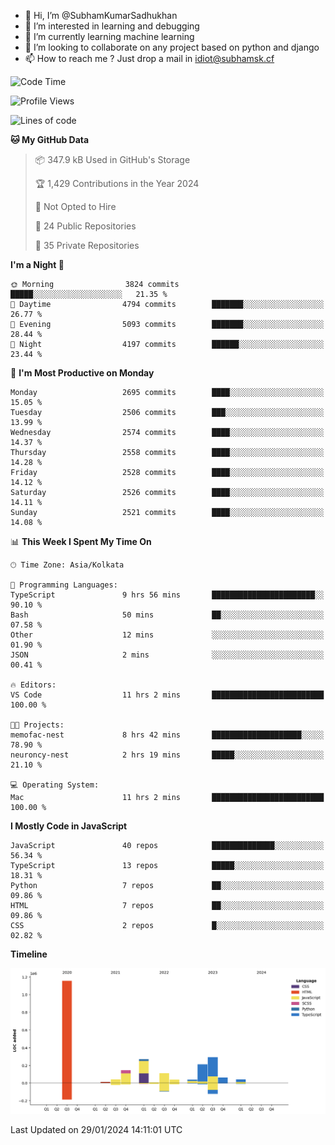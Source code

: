 - 👋 Hi, I’m @SubhamKumarSadhukhan
- 👀 I’m interested in learning and debugging
- 🌱 I’m currently learning machine learning
- 💞️ I’m looking to collaborate on any project based on python and django
- 📫 How to reach me ?
      Just drop a mail in idiot@subhamsk.cf

<!---
SubhamKumarSadhukhan/SubhamKumarSadhukhan is a ✨ special ✨ repository because its `README.md` (this file) appears on your GitHub profile.
You can click the Preview link to take a look at your changes.
--->


<!--START_SECTION:waka-->
![Code Time](http://img.shields.io/badge/Code%20Time-1%2C918%20hrs%2038%20mins-blue)

![Profile Views](http://img.shields.io/badge/Profile%20Views-0-blue)

![Lines of code](https://img.shields.io/badge/From%20Hello%20World%20I%27ve%20Written-2.4%20million%20lines%20of%20code-blue)

**🐱 My GitHub Data** 

> 📦 347.9 kB Used in GitHub's Storage 
 > 
> 🏆 1,429 Contributions in the Year 2024
 > 
> 🚫 Not Opted to Hire
 > 
> 📜 24 Public Repositories 
 > 
> 🔑 35 Private Repositories 
 > 
**I'm a Night 🦉** 

```text
🌞 Morning                3824 commits        █████░░░░░░░░░░░░░░░░░░░░   21.35 % 
🌆 Daytime                4794 commits        ███████░░░░░░░░░░░░░░░░░░   26.77 % 
🌃 Evening                5093 commits        ███████░░░░░░░░░░░░░░░░░░   28.44 % 
🌙 Night                  4197 commits        ██████░░░░░░░░░░░░░░░░░░░   23.44 % 
```
📅 **I'm Most Productive on Monday** 

```text
Monday                   2695 commits        ████░░░░░░░░░░░░░░░░░░░░░   15.05 % 
Tuesday                  2506 commits        ███░░░░░░░░░░░░░░░░░░░░░░   13.99 % 
Wednesday                2574 commits        ████░░░░░░░░░░░░░░░░░░░░░   14.37 % 
Thursday                 2558 commits        ████░░░░░░░░░░░░░░░░░░░░░   14.28 % 
Friday                   2528 commits        ████░░░░░░░░░░░░░░░░░░░░░   14.12 % 
Saturday                 2526 commits        ████░░░░░░░░░░░░░░░░░░░░░   14.11 % 
Sunday                   2521 commits        ████░░░░░░░░░░░░░░░░░░░░░   14.08 % 
```


📊 **This Week I Spent My Time On** 

```text
🕑︎ Time Zone: Asia/Kolkata

💬 Programming Languages: 
TypeScript               9 hrs 56 mins       ███████████████████████░░   90.10 % 
Bash                     50 mins             ██░░░░░░░░░░░░░░░░░░░░░░░   07.58 % 
Other                    12 mins             ░░░░░░░░░░░░░░░░░░░░░░░░░   01.90 % 
JSON                     2 mins              ░░░░░░░░░░░░░░░░░░░░░░░░░   00.41 % 

🔥 Editors: 
VS Code                  11 hrs 2 mins       █████████████████████████   100.00 % 

🐱‍💻 Projects: 
memofac-nest             8 hrs 42 mins       ████████████████████░░░░░   78.90 % 
neuroncy-nest            2 hrs 19 mins       █████░░░░░░░░░░░░░░░░░░░░   21.10 % 

💻 Operating System: 
Mac                      11 hrs 2 mins       █████████████████████████   100.00 % 
```

**I Mostly Code in JavaScript** 

```text
JavaScript               40 repos            ██████████████░░░░░░░░░░░   56.34 % 
TypeScript               13 repos            █████░░░░░░░░░░░░░░░░░░░░   18.31 % 
Python                   7 repos             ██░░░░░░░░░░░░░░░░░░░░░░░   09.86 % 
HTML                     7 repos             ██░░░░░░░░░░░░░░░░░░░░░░░   09.86 % 
CSS                      2 repos             █░░░░░░░░░░░░░░░░░░░░░░░░   02.82 % 
```



**Timeline**

![Lines of Code chart](https://raw.githubusercontent.com/SubhamKumarSadhukhan/SubhamKumarSadhukhan/main/assets/bar_graph.png)


 Last Updated on 29/01/2024 14:11:01 UTC
<!--END_SECTION:waka-->
